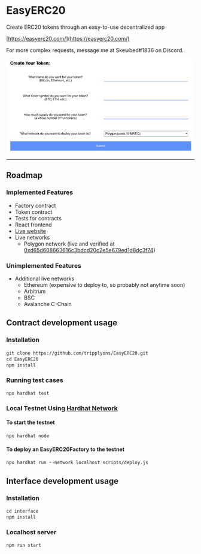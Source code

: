 # EasyERC20
Create ERC20 tokens through an easy-to-use decentralized app

[https://easyerc20.com/](https://easyerc20.com/)

For more complex requests, message me at Skewbed#1836 on Discord.

![Screenshot from EasyERC20.com](screenshot.png)

---

## Roadmap

### Implemented Features
- Factory contract
- Token contract
- Tests for contracts
- React frontend
- [Live website](https://easyerc20.com/)
- Live networks
  - Polygon network (live and verified at [0xd65d608663616c3bdcd20c2e5e679ed1d8dc3f74](https://polygonscan.com/address/0xd65d608663616c3bdcd20c2e5e679ed1d8dc3f74))

### Unimplemented Features
- Additional live networks
  - Ethereum (expensive to deploy to, so probably not anytime soon)
  - Arbitrum
  - BSC
  - Avalanche C-Chain

## Contract development usage

### Installation

```shell
git clone https://github.com/tripplyons/EasyERC20.git
cd EasyERC20
npm install
```

### Running test cases

```shell
npx hardhat test
```

### Local Testnet Using [Hardhat Network](https://hardhat.org/hardhat-network/)

#### To start the testnet

```shell
npx hardhat node
```

#### To deploy an EasyERC20Factory to the testnet

```shell
npx hardhat run --network localhost scripts/deploy.js
```

## Interface development usage


### Installation

```shell
cd interface
npm install
```

### Localhost server

```shell
npm run start
```
